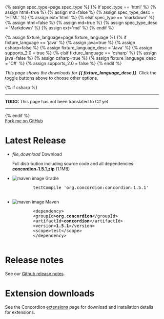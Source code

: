 {% assign spec_type=page.spec_type %}
{% if spec_type == 'html' %}
{% assign html=true %}
{% assign md=false  %}
{% assign spec_type_desc = 'HTML' %}
{% assign ext='html' %}
{% elsif spec_type == 'markdown' %}
{% assign html=false %}
{% assign md=true    %}
{% assign spec_type_desc = 'Markdown' %}
{% assign ext='md'    %}
{% endif %}

{% assign fixture_language=page.fixture_language %}
{% if fixture_language == 'java' %}
{% assign java=true %}
{% assign csharp=false  %}
{% assign fixture_language_desc = 'Java' %}
{% assign supports_2.0 = true %}
{% elsif fixture_language == 'csharp' %}
{% assign java=false %}
{% assign csharp=true %}
{% assign fixture_language_desc = 'C#' %}
{% assign supports_2.0 = false %}
{% endif %}

_This page shows the downloads for __{{ fixture_language_desc }}__._  Click the toggle buttons above to choose other options.

{% if csharp %}
<hr/>
<p><b>TODO:</b> This page has not been translated to C# yet.</p>
<hr/>
{% endif %}

<div class="github-fork-ribbon-wrapper right-bottom">
    <div class="github-fork-ribbon">
        <a href="https://github.com/concordion/concordion">Fork me on GitHub</a>
    </div>
</div>

<div class="row">
    <h1>Latest Release</h1>
    <ul class="collection">
        <li class="collection-item avatar">
        <i class="material-icons circle green">file_download</i>
        <span class="title">Download</span>
        <p>Full distribution including source code and all dependencies:<br>
        <b><a href="http://dl.bintray.com/concordion/downloads/concordion-1.5.1.zip" id="download-link">concordion-1.5.1.zip</a></b> (1.1MB)
        </p>
        </li>
        <li class="collection-item avatar">
        <img src="{{ site.baseurl }}/img/download-gradle.jpg" alt="maven image" class="circle">
        <span class="title">Gradle</span>
        <pre>
        testCompile 'org.concordion:concordion:1.5.1'
        </pre>
        </li>
        <li class="collection-item avatar">
        <img src="{{ site.baseurl }}/img/download-maven.png" alt="maven image" class="circle">
        <span class="title">Maven</span>
        <pre>
        &lt;dependency&gt;
        &lt;groupId&gt;<b>org.concordion</b>&lt;/groupId&gt;
        &lt;artifactId&gt;<b>concordion</b>&lt;/artifactId&gt;
        &lt;version&gt;<b>1.5.1</b>&lt;/version&gt;
        &lt;scope&gt;test&lt;/scope&gt;
        &lt;/dependency&gt;
        </pre>
        </li>
    </ul>
</div>

<div class="row">
    <h1>Release notes</h1>
    <div>
        <p>See our <a href="https://github.com/concordion/concordion/releases">Github release notes</a>.</p>
    </div>
</div>
<div class="row">
    <h1>Extension downloads</h1>
    <div>
        <p>See the Concordion <a href="./extensions">extensions</a> page for download and installation details for extensions.</p>
    </div>
</div>

